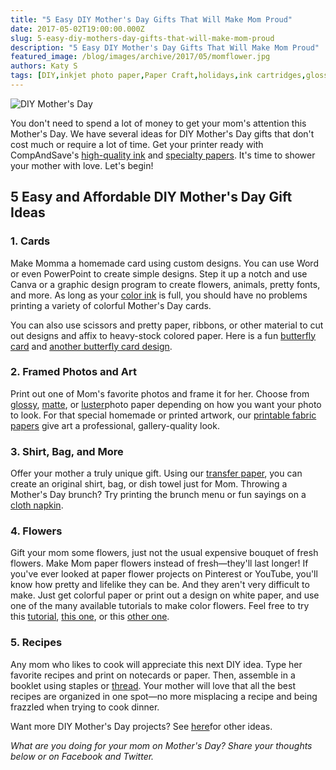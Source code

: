 ```yaml
---
title: "5 Easy DIY Mother's Day Gifts That Will Make Mom Proud"
date: 2017-05-02T19:00:00.000Z
slug: 5-easy-diy-mothers-day-gifts-that-will-make-mom-proud
description: "5 Easy DIY Mother's Day Gifts That Will Make Mom Proud"
featured_image: /blog/images/archive/2017/05/momflower.jpg
authors: Katy S
tags: [DIY,inkjet photo paper,Paper Craft,holidays,ink cartridges,glossy photo paper,photo paper]
---
```


![DIY Mother's Day](/blog/images/momflower.jpg "Paper flowers for Mother's Day")

You don't need to spend a lot of money to get your mom's attention this Mother's Day. We have several ideas for DIY Mother's Day gifts that don't cost much or require a lot of time. Get your printer ready with CompAndSave's [high-quality ink](https://www.compandsave.com) and [specialty papers](https://www.compandsave.com/paper). It's time to shower your mother with love. Let's begin!  

## 5 Easy and Affordable DIY Mother's Day Gift Ideas

### 1\. Cards

Make Momma a homemade card using custom designs. You can use Word or even PowerPoint to create simple designs. Step it up a notch and use Canva or a graphic design program to create flowers, animals, pretty fonts, and more. As long as your [color ink](https://www.compandsave.com/) is full, you should have no problems printing a variety of colorful Mother's Day cards.

You can also use scissors and pretty paper, ribbons, or other material to cut out designs and affix to heavy-stock colored paper. Here is a fun [butterfly card](https://www.bhg.com/holidays/mothers-day/cards/make-mothers-day-card/?slideId=781f0d80-f5d2-4586-9618-f4b74a2a079b) and [another butterfly card design](https://www.bhg.com/holidays/mothers-day/cards/make-mothers-day-card/?slideId=681b32e7-88fa-4eef-9850-a0fa4a96e913).

### 2\. Framed Photos and Art

Print out one of Mom's favorite photos and frame it for her. Choose from [glossy](https://www.compandsave.com/paper/photo-paper/glossy), [matte](https://www.compandsave.com/paper/photo-paper/matte), or [luster](https://www.compandsave.com/paper/photo-paper/lustre)photo paper depending on how you want your photo to look. For that special homemade or printed artwork, our [printable fabric papers](https://www.compandsave.com/paper/printable-fabric) give art a professional, gallery-quality look.

### 3\. Shirt, Bag, and More

Offer your mother a truly unique gift. Using our [transfer paper](https://www.compandsave.com/paper/transfer-paper/inkjet), you can create an original shirt, bag, or dish towel just for Mom. Throwing a Mother's Day brunch? Try printing the brunch menu or fun sayings on a [cloth napkin](https://www.countryliving.com/diy-crafts/how-to/g771/mothers-day-crafts-0509/?slide=51).

### 4\. Flowers

Gift your mom some flowers, just not the usual expensive bouquet of fresh flowers. Make Mom paper flowers instead of fresh—they'll last longer! If you've ever looked at paper flower projects on Pinterest or YouTube, you'll know how pretty and lifelike they can be. And they aren't very difficult to make. Just get colorful paper or print out a design on white paper, and use one of the many available tutorials to make color flowers. Feel free to try this [tutorial](https://www.countryliving.com/diy-crafts/how-to/g771/mothers-day-crafts-0509/?slide=38), [this one](https://www.instructables.com/id/Tissue-Paper-Flowers/), or this [other one](https://www.youtube.com/watch?v=SCdgIxWfvaQ). 

### 5\. Recipes

Any mom who likes to cook will appreciate this next DIY idea. Type her favorite recipes and print on notecards or paper. Then, assemble in a booklet using staples or [thread](https://www.instructables.com/id/Format-Print-and-Assemble-a-hand-sewn-Booklet/). Your mother will love that all the best recipes are organized in one spot—no more misplacing a recipe and being frazzled when trying to cook dinner.

Want more DIY Mother's Day projects? See [here](https://blog.compandsave.com/2013/05/print-your-mom-something-special-for.html)for other ideas.

_What are you doing for your mom on Mother's Day? Share your thoughts below or on Facebook and Twitter._